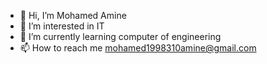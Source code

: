 - 👋 Hi, I’m Mohamed Amine 
- 👀 I’m interested in IT
- 🌱 I’m currently learning computer of engineering
- 📫 How to reach me mohamed1998310amine@gmail.com


<!---
amincoding12/amincoding12 is a ✨ special ✨ repository because its `README.md` (this file) appears on your GitHub profile.
You can click the Preview link to take a look at your changes.
--->
